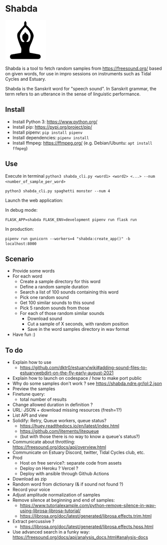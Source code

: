Shabda
======

![Shabda logo](assets/logo.png)


Shabda is a tool to fetch random samples from https://freesound.org/ based on given words, for use in impro sessions on instruments such as Tidal Cycles and Estuary.

Shabda is the Sanskrit word for "speech sound". In Sanskrit grammar, the term refers to an utterance in the sense of linguistic performance. 

Install
-------

- Install Python 3: https://www.python.org/
- Install pip: https://pypi.org/project/pip/
- Install pipenv: `pip install pipenv`
- Install dependencies: `pipenv install`
- Install ffmpeg: https://ffmpeg.org/ (e.g. Debian/Ubuntu: `apt install ffmpeg`)

Use
---

Execute in terminal `python3 shabda_cli.py <word1> <word2> <...> --num <number_of_sample_per_word>`

```
python3 shabda_cli.py spaghetti monster --num 4
```

Launch the web application:

In debug mode:
```
FLASK_APP=shabda FLASK_ENV=development pipenv run flask run
```
In production:
```
pipenv run gunicorn --workers=4 "shabda:create_app()" -b localhost:8000
```

Scenario
--------

- Provide some words
- For each word
    - Create a sample directory for this word
    - Define a random sample duration
    - Search a list of 100 sounds containing this word
    - Pick one random sound
    - Get 100 similar sounds to this sound
    - Pick 5 random sounds from those
    - For each of those random similar sounds
        - Download sound
        - Cut a sample of X seconds, with random position
        - Save in the word samples directory in wav format
- Have fun :)

To do
-----

- Explain how to use
  - https://github.com/dktr0/estuary/wiki#adding-sound-files-to-estuarywebdirt-on-the-fly-early-august-2021
- Explain how to launch on codespace / how to make port public
- Why do some samples don't work ? see https://shabda.ndre.gr/lol:2.json
- Preview the samples
- Finetune query:
  - total number of results
- Change allowed duration in definition ?
- URL: JSON + download missing resources (fresh=1?)
- List API and view
- Solidify: Retry, Queue workers, queue status?
  - https://huey.readthedocs.io/en/latest/index.html
  - https://github.com/litements/litequeue
  - (but with those there is no way to know a queue's status?)
- Communicate about throttling: https://freesound.org/docs/api/overview.html
- Communicate on Estuary Discord, twitter, Tidal Cycles club, etc.
- Prod
  - Host on free service?: separate code from assets
  - Deploy on Heroku ? Vercel ?
  - Deploy with ansible through Github Actions
- Download as zip
- Random word from dictionary (& if sound not found ?)
- Record your voice
- Adjust amplitude normalization of samples
- Remove silence at beginning and end of samples:
  - https://www.tutorialexample.com/python-remove-silence-in-wav-using-librosa-librosa-tutorial/
  - https://librosa.org/doc/latest/generated/librosa.effects.trim.html
- Extract percussive ?
  - https://librosa.org/doc/latest/generated/librosa.effects.hpss.html
- Use advanced search in a funky way: https://freesound.org/docs/api/analysis_docs.html#analysis-docs
